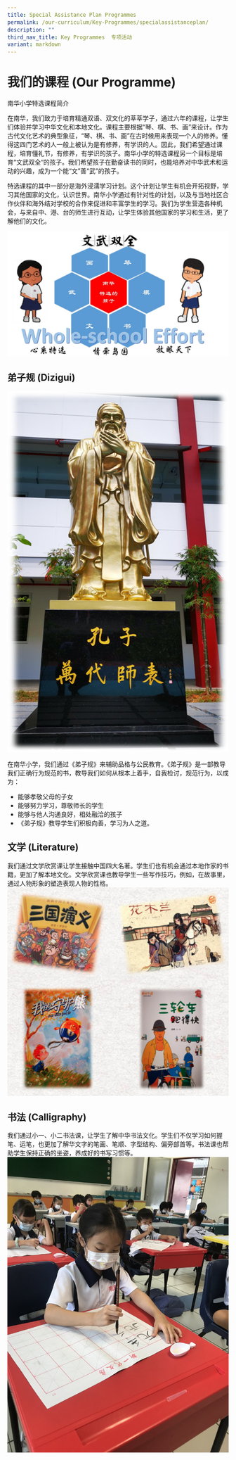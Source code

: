 ```yaml
---
title: Special Assistance Plan Programmes
permalink: /our-curriculum/Key-Programmes/specialassistanceplan/
description: ""
third_nav_title: Key Programmes  专项活动
variant: markdown
---
```

# 我们的课程 (Our Programme)

南华小学特选课程简介

在南华，我们致力于培育精通双语、双文化的莘莘学子，通过六年的课程，让学生们体验并学习中华文化和本地文化。课程主要根据“琴、棋、书、画”来设计。作为古代文化艺术的典型象征，“琴、棋、书、画”在古时候用来表现一个人的修养。懂得这四门艺术的人一般上被认为是有修养，有学识的人。因此，我们希望通过课程，培育懂礼节，有修养，有学识的孩子。南华小学的特选课程另一个目标是培育“文武双全“的孩子。我们希望孩子在勤奋读书的同时，也能培养对中华武术和运动的兴趣，成为一个能“文”善“武”的孩子。

特选课程的其中一部分是海外浸濡学习计划。这个计划让学生有机会开拓视野，学习其他国家的文化，认识世界。南华小学通过有针对性的计划，以及与当地社区合作伙伴和海外结对学校的合作来促进和丰富学生的学习。我们为学生营造各种机会，与来自中、港、台的师生进行互动，让学生体验其他国家的学习和生活，更了解他们的文化。

![](/images/SAP_Framework.jpeg)

## 弟子规 (Dizigui)
![](/images/Confucius.png)

在南华小学，我们通过《弟子规》来辅助品格与公民教育。《弟子规》是一部教导我们正确行为规范的书，教导我们如何从根本上着手，自我检讨，规范行为，以成为：
* 能够孝敬父母的子女
* 能够努力学习，尊敬师长的学生
* 能够与他人沟通良好，相处融洽的孩子
* 《弟子规》教导学生们积极向善，学习为人之道。

## 文学 (Literature)
我们通过文学欣赏课让学生接触中国四大名著。学生们也有机会通过本地作家的书籍，更加了解本地文化。文学欣赏课也教导学生一些写作技巧，例如，在故事里，通过人物形象的塑造表现人物的性格。
![](/images/nanhua%20screenshot%205.png)

## 书法 (Calligraphy)
我们通过小一、小二书法课，让学生了解中华书法文化。学生们不仅学习如何握笔、运笔，也更加了解华文字的笔画、笔顺、字型结构、偏旁部首等。书法课也帮助学生保持正确的坐姿，养成好的书写习惯等。
![](/images/P1_Calligraphy_04.jpeg)